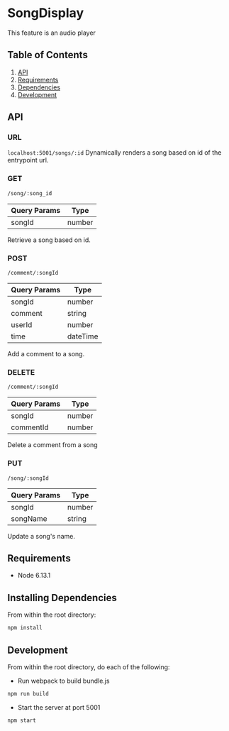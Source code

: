 # SongDisplay

This feature is an audio player 

## Table of Contents

1. [API](#API)
1. [Requirements](#requirements)
1. [Dependencies](#installing)
1. [Development](#development)

## API
### URL
`localhost:5001/songs/:id`
Dynamically renders a song based on id of the entrypoint url.

### GET
`/song/:song_id`

| Query Params| Type |
| ----------- | ----------- |
| songId | number |

Retrieve a song based on id.

### POST
`/comment/:songId`

| Query Params | Type |
| ----------- | ----------- |
| songId | number |
| comment | string |
| userId | number |
| time | dateTime |

Add a comment to a song.

### DELETE
`/comment/:songId`

| Query Params| Type |
| ----------- | ----------- |
| songId | number |
| commentId | number |

Delete a comment from a song

### PUT
`/song/:songId`

| Query Params| Type |
| ----------- | ----------- |
| songId | number |
| songName | string |

Update a song's name.

## Requirements

- Node 6.13.1

## Installing Dependencies

From within the root directory:

```sh
npm install
```

## Development

From within the root directory, do each of the following:

- Run webpack to build bundle.js
```sh
npm run build
```
- Start the server at port 5001
```sh
npm start
```
